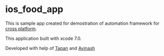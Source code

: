 # ios_food_app

This is sample app created for demostration of automation framework for [cross platform](https://github.com/CrossPlatformPageObject/cross-platform-single-page-example).

This application built with xcode 7.0. 

Developed with help of [Tapan](https://github.com/tapthaker) and [Avinash](https://github.com/avinash-pandey)
